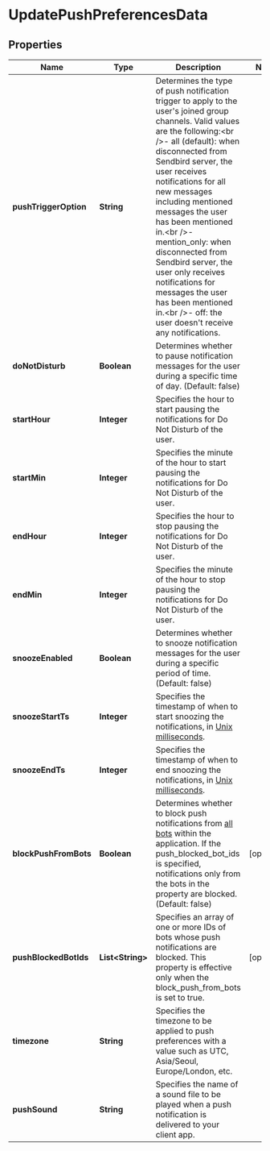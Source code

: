 

# UpdatePushPreferencesData


## Properties

| Name | Type | Description | Notes |
|------------ | ------------- | ------------- | -------------|
|**pushTriggerOption** | **String** | Determines the type of push notification trigger to apply to the user&#39;s joined group channels. Valid values are the following:&lt;br /&gt;- all (default): when disconnected from Sendbird server, the user receives notifications for all new messages including mentioned messages the user has been mentioned in.&lt;br /&gt;- mention_only: when disconnected from Sendbird server, the user only receives notifications for messages the user has been mentioned in.&lt;br /&gt;- off: the user doesn&#39;t receive any notifications. |  |
|**doNotDisturb** | **Boolean** | Determines whether to pause notification messages for the user during a specific time of day. (Default: false) |  |
|**startHour** | **Integer** | Specifies the hour to start pausing the notifications for Do Not Disturb of the user. |  |
|**startMin** | **Integer** | Specifies the minute of the hour to start pausing the notifications for Do Not Disturb of the user. |  |
|**endHour** | **Integer** | Specifies the hour to stop pausing the notifications for Do Not Disturb of the user. |  |
|**endMin** | **Integer** | Specifies the minute of the hour to stop pausing the notifications for Do Not Disturb of the user. |  |
|**snoozeEnabled** | **Boolean** | Determines whether to snooze notification messages for the user during a specific period of time. (Default: false) |  |
|**snoozeStartTs** | **Integer** | Specifies the timestamp of when to start snoozing the notifications, in [Unix milliseconds](/docs/chat/v3/platform-api/guides/miscellaneous#2-timestamps). |  |
|**snoozeEndTs** | **Integer** | Specifies the timestamp of when to end snoozing the notifications, in [Unix milliseconds](/docs/chat/v3/platform-api/guides/miscellaneous#2-timestamps). |  |
|**blockPushFromBots** | **Boolean** | Determines whether to block push notifications from [all bots](/docs/chat/v3/platform-api/guides/bot-interface#2-list-bots) within the application. If the push_blocked_bot_ids is specified, notifications only from the bots in the property are blocked. (Default: false) |  [optional] |
|**pushBlockedBotIds** | **List&lt;String&gt;** | Specifies an array of one or more IDs of bots whose push notifications are blocked. This property is effective only when the block_push_from_bots is set to true. |  [optional] |
|**timezone** | **String** | Specifies the timezone to be applied to push preferences with a value such as UTC, Asia/Seoul, Europe/London, etc. |  |
|**pushSound** | **String** | Specifies the name of a sound file to be played when a push notification is delivered to your client app. |  |




